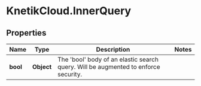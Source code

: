 # KnetikCloud.InnerQuery

## Properties
Name | Type | Description | Notes
------------ | ------------- | ------------- | -------------
**bool** | **Object** | The &#39;bool&#39; body of an elastic search query. Will be augmented to enforce security. | 


